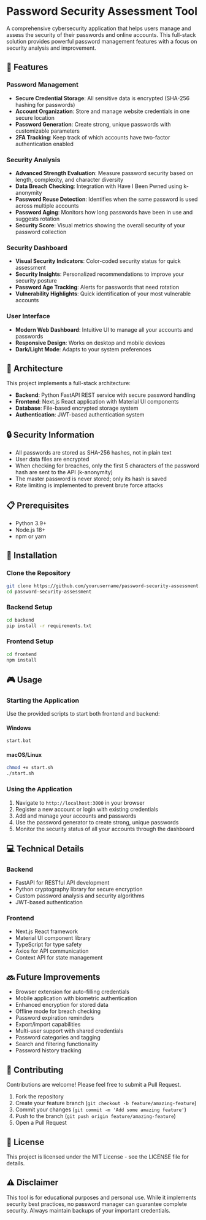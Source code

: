 # Password Security Assessment Tool

A comprehensive cybersecurity application that helps users manage and assess the security of their passwords and online accounts. This full-stack solution provides powerful password management features with a focus on security analysis and improvement.

## 🔑 Features

### Password Management
- **Secure Credential Storage**: All sensitive data is encrypted (SHA-256 hashing for passwords)
- **Account Organization**: Store and manage website credentials in one secure location
- **Password Generation**: Create strong, unique passwords with customizable parameters
- **2FA Tracking**: Keep track of which accounts have two-factor authentication enabled

### Security Analysis
- **Advanced Strength Evaluation**: Measure password security based on length, complexity, and character diversity
- **Data Breach Checking**: Integration with Have I Been Pwned using k-anonymity
- **Password Reuse Detection**: Identifies when the same password is used across multiple accounts
- **Password Aging**: Monitors how long passwords have been in use and suggests rotation
- **Security Score**: Visual metrics showing the overall security of your password collection

### Security Dashboard
- **Visual Security Indicators**: Color-coded security status for quick assessment
- **Security Insights**: Personalized recommendations to improve your security posture
- **Password Age Tracking**: Alerts for passwords that need rotation
- **Vulnerability Highlights**: Quick identification of your most vulnerable accounts

### User Interface
- **Modern Web Dashboard**: Intuitive UI to manage all your accounts and passwords
- **Responsive Design**: Works on desktop and mobile devices
- **Dark/Light Mode**: Adapts to your system preferences

## 🔧 Architecture

This project implements a full-stack architecture:

- **Backend**: Python FastAPI REST service with secure password handling
- **Frontend**: Next.js React application with Material UI components
- **Database**: File-based encrypted storage system
- **Authentication**: JWT-based authentication system

## 🔒 Security Information

- All passwords are stored as SHA-256 hashes, not in plain text
- User data files are encrypted
- When checking for breaches, only the first 5 characters of the password hash are sent to the API (k-anonymity)
- The master password is never stored; only its hash is saved
- Rate limiting is implemented to prevent brute force attacks

## 📋 Prerequisites

- Python 3.9+
- Node.js 18+
- npm or yarn

## 🚀 Installation

### Clone the Repository

```bash
git clone https://github.com/yourusername/password-security-assessment.git
cd password-security-assessment
```

### Backend Setup

```bash
cd backend
pip install -r requirements.txt
```

### Frontend Setup

```bash
cd frontend
npm install
```

## 🎮 Usage

### Starting the Application

Use the provided scripts to start both frontend and backend:

#### Windows
```bash
start.bat
```

#### macOS/Linux
```bash
chmod +x start.sh
./start.sh
```

### Using the Application

1. Navigate to `http://localhost:3000` in your browser
2. Register a new account or login with existing credentials
3. Add and manage your accounts and passwords
4. Use the password generator to create strong, unique passwords
5. Monitor the security status of all your accounts through the dashboard

## 💻 Technical Details

### Backend
- FastAPI for RESTful API development
- Python cryptography library for secure encryption
- Custom password analysis and security algorithms
- JWT-based authentication

### Frontend
- Next.js React framework
- Material UI component library
- TypeScript for type safety
- Axios for API communication
- Context API for state management

## 🔜 Future Improvements

- Browser extension for auto-filling credentials
- Mobile application with biometric authentication
- Enhanced encryption for stored data
- Offline mode for breach checking
- Password expiration reminders
- Export/import capabilities
- Multi-user support with shared credentials
- Password categories and tagging
- Search and filtering functionality
- Password history tracking

## 🤝 Contributing

Contributions are welcome! Please feel free to submit a Pull Request.

1. Fork the repository
2. Create your feature branch (`git checkout -b feature/amazing-feature`)
3. Commit your changes (`git commit -m 'Add some amazing feature'`)
4. Push to the branch (`git push origin feature/amazing-feature`)
5. Open a Pull Request

## 📜 License

This project is licensed under the MIT License - see the LICENSE file for details.

## ⚠️ Disclaimer

This tool is for educational purposes and personal use. While it implements security best practices, no password manager can guarantee complete security. Always maintain backups of your important credentials.
